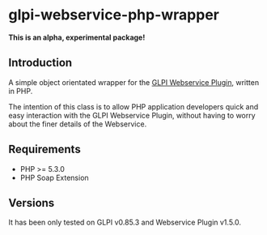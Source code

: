 # glpi-webservice-php-wrapper

**This is an alpha, experimental package!**

<a name="introduction"></a>
## Introduction

A simple object orientated wrapper for the [GLPI Webservice Plugin](https://forge.glpi-project.org/projects/webservices), written in PHP.

The intention of this class is to allow PHP application developers quick and easy interaction with the GLPI Webservice Plugin, without having to worry about the finer details of the Webservice.


## Requirements

* PHP >= 5.3.0
* PHP Soap Extension

## Versions

It has been only tested on GLPI v0.85.3 and Webservice Plugin v1.5.0.